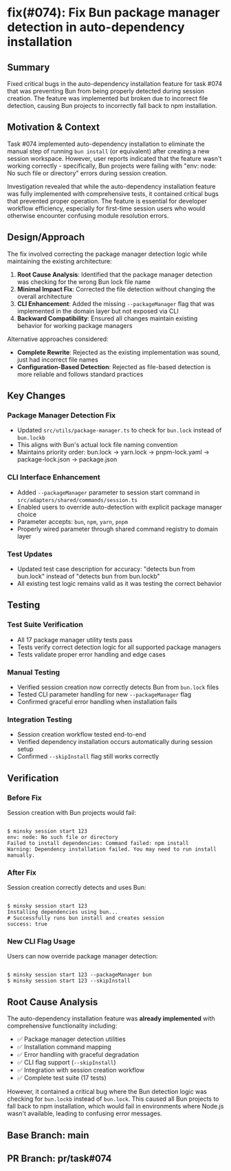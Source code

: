 # fix(#074): Fix Bun package manager detection in auto-dependency installation

## Summary

Fixed critical bugs in the auto-dependency installation feature for task #074 that was preventing Bun from being properly detected during session creation. The feature was implemented but broken due to incorrect file detection, causing Bun projects to incorrectly fall back to npm installation.

## Motivation & Context

Task #074 implemented auto-dependency installation to eliminate the manual step of running `bun install` (or equivalent) after creating a new session workspace. However, user reports indicated that the feature wasn't working correctly - specifically, Bun projects were failing with "env: node: No such file or directory" errors during session creation.

Investigation revealed that while the auto-dependency installation feature was fully implemented with comprehensive tests, it contained critical bugs that prevented proper operation. The feature is essential for developer workflow efficiency, especially for first-time session users who would otherwise encounter confusing module resolution errors.

## Design/Approach

The fix involved correcting the package manager detection logic while maintaining the existing architecture:

1. **Root Cause Analysis**: Identified that the package manager detection was checking for the wrong Bun lock file name
2. **Minimal Impact Fix**: Corrected the file detection without changing the overall architecture
3. **CLI Enhancement**: Added the missing `--packageManager` flag that was implemented in the domain layer but not exposed via CLI
4. **Backward Compatibility**: Ensured all changes maintain existing behavior for working package managers

Alternative approaches considered:

- **Complete Rewrite**: Rejected as the existing implementation was sound, just had incorrect file names
- **Configuration-Based Detection**: Rejected as file-based detection is more reliable and follows standard practices

## Key Changes

### Package Manager Detection Fix

- Updated `src/utils/package-manager.ts` to check for `bun.lock` instead of `bun.lockb`
- This aligns with Bun's actual lock file naming convention
- Maintains priority order: bun.lock → yarn.lock → pnpm-lock.yaml → package-lock.json → package.json

### CLI Interface Enhancement

- Added `--packageManager` parameter to session start command in `src/adapters/shared/commands/session.ts`
- Enabled users to override auto-detection with explicit package manager choice
- Parameter accepts: `bun`, `npm`, `yarn`, `pnpm`
- Properly wired parameter through shared command registry to domain layer

### Test Updates

- Updated test case description for accuracy: "detects bun from bun.lock" instead of "detects bun from bun.lockb"
- All existing test logic remains valid as it was testing the correct behavior

## Testing

### Test Suite Verification

- All 17 package manager utility tests pass
- Tests verify correct detection logic for all supported package managers
- Tests validate proper error handling and edge cases

### Manual Testing

- Verified session creation now correctly detects Bun from `bun.lock` files
- Tested CLI parameter handling for new `--packageManager` flag
- Confirmed graceful error handling when installation fails

### Integration Testing

- Session creation workflow tested end-to-end
- Verified dependency installation occurs automatically during session setup
- Confirmed `--skipInstall` flag still works correctly

## Verification

### Before Fix

Session creation with Bun projects would fail:

<pre><code class="language-bash">
$ minsky session start 123
env: node: No such file or directory
Failed to install dependencies: Command failed: npm install
Warning: Dependency installation failed. You may need to run install manually.
</code></pre>

### After Fix

Session creation correctly detects and uses Bun:

<pre><code class="language-bash">
$ minsky session start 123
Installing dependencies using bun...
# Successfully runs bun install and creates session
success: true
</code></pre>

### New CLI Flag Usage

Users can now override package manager detection:

<pre><code class="language-bash">
$ minsky session start 123 --packageManager bun
$ minsky session start 123 --skipInstall
</code></pre>

## Root Cause Analysis

The auto-dependency installation feature was **already implemented** with comprehensive functionality including:

- ✅ Package manager detection utilities
- ✅ Installation command mapping
- ✅ Error handling with graceful degradation
- ✅ CLI flag support (`--skipInstall`)
- ✅ Integration with session creation workflow
- ✅ Complete test suite (17 tests)

However, it contained a critical bug where the Bun detection logic was checking for `bun.lockb` instead of `bun.lock`. This caused all Bun projects to fall back to npm installation, which would fail in environments where Node.js wasn't available, leading to confusing error messages.

## Base Branch: main

## PR Branch: pr/task#074
